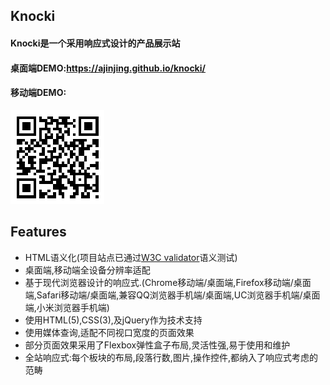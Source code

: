 ## Knocki
#### Knocki是一个采用响应式设计的产品展示站
#### 桌面端DEMO:https://ajinjing.github.io/knocki/
#### 移动端DEMO:
![](https://github.com/ajinjing/knocki/blob/gh-pages/QRcode.png)

## Features
- HTML语义化(项目站点已通过[W3C validator](https://validator.w3.org/)语义测试)
- 桌面端,移动端全设备分辨率适配
- 基于现代浏览器设计的响应式.(Chrome移动端/桌面端,Firefox移动端/桌面端,Safari移动端/桌面端,兼容QQ浏览器手机端/桌面端,UC浏览器手机端/桌面端,小米浏览器手机端)
- 使用HTML(5),CSS(3),及jQuery作为技术支持
- 使用媒体查询,适配不同视口宽度的页面效果
- 部分页面效果采用了Flexbox弹性盒子布局,灵活性强,易于使用和维护
- 全站响应式:每个板块的布局,段落行数,图片,操作控件,都纳入了响应式考虑的范畴

